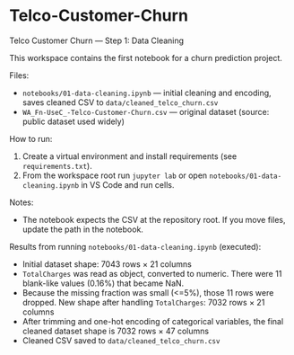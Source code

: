 # Telco-Customer-Churn

Telco Customer Churn — Step 1: Data Cleaning

This workspace contains the first notebook for a churn prediction project.

Files:
- `notebooks/01-data-cleaning.ipynb` — initial cleaning and encoding, saves cleaned CSV to `data/cleaned_telco_churn.csv`
- `WA_Fn-UseC_-Telco-Customer-Churn.csv` — original dataset (source: public dataset used widely)

How to run:
1. Create a virtual environment and install requirements (see `requirements.txt`).
2. From the workspace root run `jupyter lab` or open `notebooks/01-data-cleaning.ipynb` in VS Code and run cells.

Notes:
- The notebook expects the CSV at the repository root. If you move files, update the path in the notebook.

Results from running `notebooks/01-data-cleaning.ipynb` (executed):

- Initial dataset shape: 7043 rows × 21 columns
- `TotalCharges` was read as object, converted to numeric. There were 11 blank-like values (0.16%) that became NaN.
- Because the missing fraction was small (<=5%), those 11 rows were dropped. New shape after handling `TotalCharges`: 7032 rows × 21 columns
- After trimming and one-hot encoding of categorical variables, the final cleaned dataset shape is 7032 rows × 47 columns
- Cleaned CSV saved to `data/cleaned_telco_churn.csv`